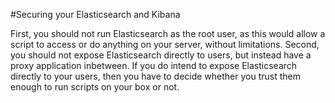 #Securing your Elasticsearch and Kibana

First, you should not run Elasticsearch as the root user, as this would allow a script to access or do anything on your server, without limitations. Second, you should not expose Elasticsearch directly to users, but instead have a proxy application inbetween. If you do intend to expose Elasticsearch directly to your users, then you have to decide whether you trust them enough to run scripts on your box or not.